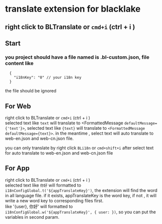 # translate extension for blacklake
## right click  to BLTranslate or `cmd+i` (ctrl + i )

## Start

###   you project should have a file named is .bl-custom.json, file content like 
```
  {
    "i18nKey": "0" // your i18n key
  }
```
the file should be ignored

## For Web

right click  to BLTranslate or `cmd+i` (ctrl + i )  
selected text like `text` will translate to <FormattedMessage `defaultMessage={'text'}>`, selected text like `{text}` will translate to `<FormattedMessage defaultMessage={text}>`. in the meantime , select text will auto translate to web-en.json and web-cn.json file.

you can only translate by right click `BLi18n` or `cmd+shift+i` after select text for auto translate to web-en.json and web-cn.json file

## For App

right click  to BLTranslate or `cmd+i` (ctrl + i )  
selected text like `你好` will formatted to `i18nConfigGlobal.t('${appTranslateKey}')`, the extension will find the word in all language file. if it exists,  appTranslateKey is the word key, if not , it will write a new word key to corresponding files first.  
like '{user}, 你好' will formatted to `i18nConfigGlobal.w('${appTranslateKey}', { user: })`, so you can put the variables in second param.

